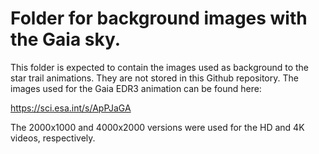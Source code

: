 # Folder for background images with the Gaia sky.

This folder is expected to contain the images used as background to the star trail animations. They are not stored in
this Github repository. The images used for the Gaia EDR3 animation can be found here:

https://sci.esa.int/s/ApPJaGA

The 2000x1000 and 4000x2000 versions were used for the HD and 4K videos, respectively.
